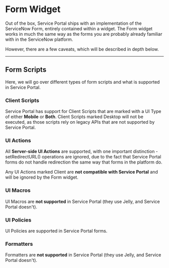 # Form Widget
Out of the box, Service Portal ships with an implementation of the ServiceNow Form, entirely contained within a widget. The Form widget works in much the same way as the forms you are probably already familiar with in the ServiceNow platform.

However, there are a few caveats, which will be described in depth below.

___

## Form Scripts
Here, we will go over different types of form scripts and what is supported in Service Portal.

### Client Scripts
Service Portal has support for Client Scripts that are marked with a UI Type of either **Mobile** or **Both**. Client Scripts marked Desktop will not be executed, as those scripts rely on legacy APIs that are not supported by Service Portal.

### UI Actions
All **Server-side UI Actions** are supported, with one important distinction - setRedirectURL() operations are ignored, due to the fact that Service Portal forms do not handle redirection the same way that forms in the platform do.

Any UI Actions marked Client are **not compatible with Service Portal** and will be ignored by the Form widget.

### UI Macros
UI Macros are **not supported** in Service Portal (they use Jelly, and Service Portal doesn't).

### UI Policies
UI Policies are supported in Service Portal forms.

### Formatters
Formatters are **not supported** in Service Portal (they use Jelly, and Service Portal doesn't).

